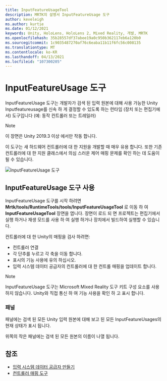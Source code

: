 ```yaml
---
title: InputFeatureUsageTool
description: MRTK의 설명서 InputFeatureUsage 도구
author: keveleigh
ms.author: kurtie
ms.date: 01/12/2021
keywords: Unity, HoloLens, HoloLens 2, Mixed Reality, 개발, MRTK
ms.openlocfilehash: 35b28557df37abee19a0c950b362117eb6a120b0
ms.sourcegitcommit: 1c9035487270af76c6eaba11b11f6fc56c008135
ms.translationtype: MT
ms.contentlocale: ko-KR
ms.lasthandoff: 04/13/2021
ms.locfileid: "107300205"
---
```

# <a name="inputfeatureusage-tool"></a>InputFeatureUsage 도구

InputFeatureUsage 도구는 개발자가 검색 된 입력 원본에 대해 사용 가능한 Unity Inputfeatureusage를 신속 하 게 결정할 수 있도록 하는 런타임 (장치 또는 편집기에서) 도구입니다 (예: 동작 컨트롤러 또는 트레일러)

> [!NOTE]
> 이 장면은 Unity 2019.3 이상 에서만 작동 합니다.

이 도구는 새 하드웨어 컨트롤러에 대 한 지원을 개발할 때 매우 유용 합니다. 또한 기존 컨트롤러에 대 한 지원 클래스에서 의심 스러운 제어 매핑 문제를 확인 하는 데 도움이 될 수 있습니다.

![InputFeatureUsage 도구](../images/controller-mapping-tool/InputFeatureUsages.png)

## <a name="using-the-inputfeatureusage-tool"></a>InputFeatureUsage 도구 사용

InputFeatureUsage 도구를 시작 하려면 **Mrtk/tools/RuntimeTools/tools/InputFeatureUsageTool** 로 이동 하 여 **InputFeatureUsageTool** 장면을 엽니다. 장면이 로드 되 면 프로젝트는 편집기에서 실행 하거나 재생 모드를 사용 하 여 실행 하거나 장치에서 빌드하여 실행할 수 있습니다.

컨트롤러에 대 한 Unity의 매핑을 검사 하려면:

- 컨트롤러 연결
- 각 단추를 누르고 각 축을 이동 합니다.
- 표시의 기능 사용에 유의 하십시오.
- 입력 시스템 데이터 공급자의 컨트롤러에 대 한 컨트롤 매핑을 업데이트 합니다.

> [!NOTE]
> InputFeatureUsage 도구는 Microsoft Mixed Reality 도구 키트 구성 요소를 사용 하지 않습니다. Unity와 직접 통신 하 여 기능 사용을 확인 하 고 표시 합니다.

### <a name="panels"></a>패널

패널에는 검색 된 모든 Unity 입력 원본에 대해 보고 된 모든 InputFeatureUsages의 현재 상태가 표시 됩니다.

위쪽의 작은 패널에는 검색 된 모든 원본의 이름이 나열 됩니다.

## <a name="see-also"></a>참조

- [입력 시스템 데이터 공급자 만들기](../input/create-data-provider.md)
- [컨트롤러 매핑 도구](controller-mapping-tool.md)
